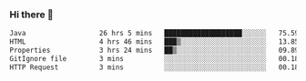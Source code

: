 ### Hi there 👋

<!--START_SECTION:waka-->

```txt
Java                  26 hrs 5 mins   ███████████████████░░░░░░   75.59 %
HTML                  4 hrs 46 mins   ███▒░░░░░░░░░░░░░░░░░░░░░   13.85 %
Properties            3 hrs 24 mins   ██▒░░░░░░░░░░░░░░░░░░░░░░   09.89 %
GitIgnore file        3 mins          ░░░░░░░░░░░░░░░░░░░░░░░░░   00.18 %
HTTP Request          3 mins          ░░░░░░░░░░░░░░░░░░░░░░░░░   00.18 %
```

<!--END_SECTION:waka-->


<!--
**AnkelMauCastillo/AnkelMauCastillo** is a ✨ _special_ ✨ repository because its `README.md` (this file) appears on your GitHub profile.

Here are some ideas to get you started:

- 🔭 I’m currently working on ...
- 🌱 I’m currently learning ...
- 👯 I’m looking to collaborate on ...
- 🤔 I’m looking for help with ...
- 💬 Ask me about ...
- 📫 How to reach me: ...
- 😄 Pronouns: ...
- ⚡ Fun fact: ...
-->
